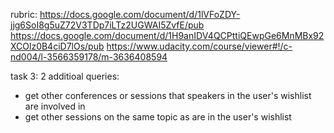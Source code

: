 rubric: https://docs.google.com/document/d/1lVFoZDY-jjg6SoI8g5uZ72V3TDp7iLTz2UGWAI5ZvfE/pub
https://docs.google.com/document/d/1H9anIDV4QCPttiQEwpGe6MnMBx92XCOlz0B4ciD7lOs/pub
https://www.udacity.com/course/viewer#!/c-nd004/l-3566359178/m-3636408594



task 3:
2 additioal queries:
- get other conferences or sessions that speakers in the user's wishlist are involved in
- get other sessions on the same topic as are in the user's wishlist
